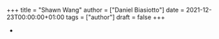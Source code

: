 +++
title = "Shawn Wang"
author = ["Daniel Biasiotto"]
date = 2021-12-23T00:00:00+01:00
tags = ["author"]
draft = false
+++

-
